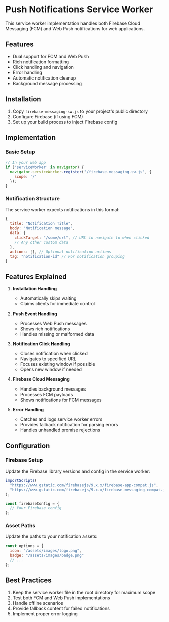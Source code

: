 # Push Notifications Service Worker

This service worker implementation handles both Firebase Cloud Messaging (FCM) and Web Push notifications for web applications.

## Features

- Dual support for FCM and Web Push
- Rich notification formatting
- Click handling and navigation
- Error handling
- Automatic notification cleanup
- Background message processing

## Installation

1. Copy `firebase-messaging-sw.js` to your project's public directory
2. Configure Firebase (if using FCM)
3. Set up your build process to inject Firebase config

## Implementation

### Basic Setup

```javascript
// In your web app
if ('serviceWorker' in navigator) {
  navigator.serviceWorker.register('/firebase-messaging-sw.js', {
    scope: '/'
  });
}
```

### Notification Structure

The service worker expects notifications in this format:

```javascript
{
  title: "Notification Title",
  body: "Notification message",
  data: {
    clickTarget: "/some/url", // URL to navigate to when clicked
    // Any other custom data
  },
  actions: [], // Optional notification actions
  tag: "notification-id" // For notification grouping
}
```

## Features Explained

1. **Installation Handling**
   - Automatically skips waiting
   - Claims clients for immediate control

2. **Push Event Handling**
   - Processes Web Push messages
   - Shows rich notifications
   - Handles missing or malformed data

3. **Notification Click Handling**
   - Closes notification when clicked
   - Navigates to specified URL
   - Focuses existing window if possible
   - Opens new window if needed

4. **Firebase Cloud Messaging**
   - Handles background messages
   - Processes FCM payloads
   - Shows notifications for FCM messages

5. **Error Handling**
   - Catches and logs service worker errors
   - Provides fallback notification for parsing errors
   - Handles unhandled promise rejections

## Configuration

### Firebase Setup

Update the Firebase library versions and config in the service worker:

```javascript
importScripts(
  "https://www.gstatic.com/firebasejs/9.x.x/firebase-app-compat.js",
  "https://www.gstatic.com/firebasejs/9.x.x/firebase-messaging-compat.js"
);

const firebaseConfig = {
  // Your Firebase config
};
```

### Asset Paths

Update the paths to your notification assets:

```javascript
const options = {
  icon: "/assets/images/logo.png",
  badge: "/assets/images/badge.png"
  // ...
};
```

## Best Practices

1. Keep the service worker file in the root directory for maximum scope
2. Test both FCM and Web Push implementations
3. Handle offline scenarios
4. Provide fallback content for failed notifications
5. Implement proper error logging
